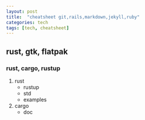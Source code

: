 ```yaml
---
layout: post
title:  "cheatsheet git,rails,markdown,jekyll,ruby"
categories: tech
tags: [tech, cheatsheet]
---
```

## rust, gtk, flatpak
### rust, cargo, rustup
1. rust
   - rustup
   - std
   - examples
1. cargo
   - doc
